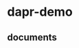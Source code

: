 # dapr-demo

## documents

[dapr]: https://docs.dapr.io/
[.net]: https://docs.microsoft.com/zh-cn/dotnet/architecture/dapr-for-net-developers/getting-started

